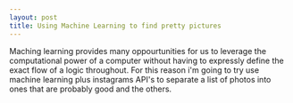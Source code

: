 ```yaml
---
layout: post
title: Using Machine Learning to find pretty pictures
---
```


Maching learning provides many oppourtunities for us to leverage the computational power of a computer without having to expressly define the exact flow of a logic throughout. For this reason i'm going to try use machine learning plus instagrams API's to separate a list of photos into ones that are probably good and the others. 

